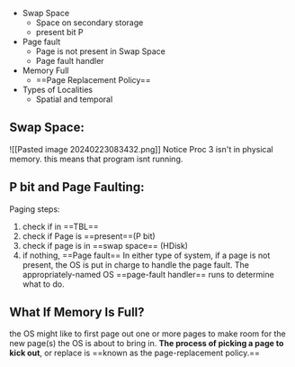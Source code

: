 - Swap Space
	- Space on secondary storage
	- present bit P
- Page fault
	- Page is not present in Swap Space
	- Page fault handler
- Memory Full 
	- ==Page Replacement Policy==
- Types of Localities
	- Spatial and temporal

## Swap Space:
![[Pasted image 20240223083432.png]]
Notice Proc 3 isn't in physical memory. this means that program isnt running.

## P bit and Page Faulting:
 Paging steps:
1. check if in ==TBL==
2. check if Page is ==present==(P bit)
3. check if page is in ==swap space== (HDisk)
4. if nothing, ==Page fault==
In either type of system, if a page is not present, the OS is put in charge to handle the page fault. The appropriately-named OS ==page-fault handler== runs to determine what to do.

## What If Memory Is Full?
the OS might like to first page out one or more pages to make room for the new page(s) the OS is about to bring in. **The process of picking a page to kick out**, or replace is ==known as the page-replacement policy.==